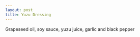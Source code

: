 ```yaml
---
layout: post
title: Yuzu Dressing
---
```


Grapeseed oil, soy sauce, yuzu juice, garlic and black pepper